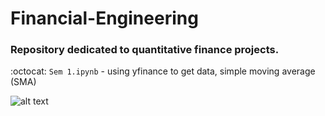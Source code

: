 # Financial-Engineering

### Repository dedicated to quantitative finance projects.


:octocat: ```Sem 1.ipynb``` - using yfinance to get data, simple moving average (SMA)


![alt text](https://images.prismic.io/coresignal-website/8e00ca1a-0231-4e36-9b43-284ddc88a256_15.+Top+Hedge+Fund+Industry+Trends+in+2022+and+Beyond.png?auto=compress%2Cformat&fit=max&q=75)
